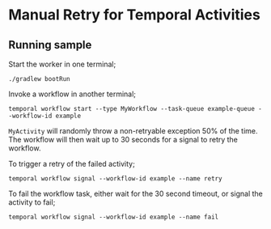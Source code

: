# Manual Retry for Temporal Activities

## Running sample

Start the worker in one terminal;

```
./gradlew bootRun
```

Invoke a workflow in another terminal;

```
temporal workflow start --type MyWorkflow --task-queue example-queue --workflow-id example
```

`MyActivity` will randomly throw a non-retryable exception 50% of the time. The workflow will then wait up to 30 seconds for a signal to retry the workflow.


To trigger a retry of the failed activity;

```
temporal workflow signal --workflow-id example --name retry
```

To fail the workflow task, either wait for the 30 second timeout, or signal the activity to fail;

```
temporal workflow signal --workflow-id example --name fail
```